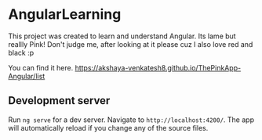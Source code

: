 # AngularLearning

This project was created to learn and understand Angular. Its lame but reallly Pink! Don't judge me, after looking at it please cuz I also love red and black :p  

You can find it here. https://akshaya-venkatesh8.github.io/ThePinkApp-Angular/list

## Development server

Run `ng serve` for a dev server. Navigate to `http://localhost:4200/`. The app will automatically reload if you change any of the source files.


